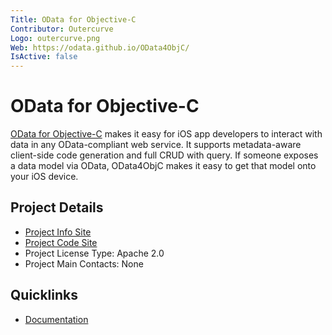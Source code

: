 ```yaml
---
Title: OData for Objective-C
Contributor: Outercurve
Logo: outercurve.png
Web: https://odata.github.io/OData4ObjC/
IsActive: false
---
```

# OData for Objective-C

[OData for Objective-C](https://odata.github.io/OData4ObjC/) makes it easy for iOS app developers to interact with data in any OData-compliant web service. It supports metadata-aware client-side code generation and full CRUD with query. If someone exposes a data model via OData, OData4ObjC makes it easy to get that model onto your iOS device.

## Project Details

* [Project Info Site](https://odata.github.io/OData4ObjC/)
* [Project Code Site](https://github.com/OData/OData4ObjC/zipball/master)
* Project License Type: Apache 2.0
* Project Main Contacts: None

## Quicklinks

* [Documentation](https://odata.github.io/OData4ObjC/)
